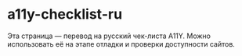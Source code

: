 # a11y-checklist-ru
Эта страница — перевод на русский чек-листа A11Y. Можно использовать её на этапе отладки и проверки доступности сайтов.
